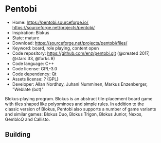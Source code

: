 # Pentobi

- Home: https://pentobi.sourceforge.io/, https://sourceforge.net/projects/pentobi/
- Inspiration: Blokus
- State: mature
- Download: https://sourceforge.net/projects/pentobi/files/
- Keyword: board, role playing, content open
- Code repository: https://github.com/enz/pentobi.git (@created 2017, @stars 33, @forks 9)
- Code language: C++
- Code license: GPL-3.0
- Code dependency: Qt
- Assets license: ? (GPL)
- Developer: Allan Nordhøy, Juhani Numminen, Markus Enzenberger, "Weblate (bot)"

Blokus‐playing program. Blokus is an abstract tile-placement board game with tiles shaped like polyominoes and simple rules.
In addition to the classic version of Blokus, Pentobi also supports a number of game variants and similar games: Blokus Duo, Blokus Trigon, Blokus Junior, Nexos, GembloQ and Callisto.

## Building
